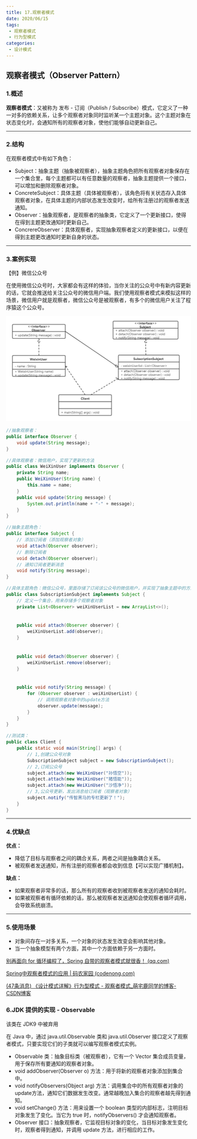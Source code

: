 ```yaml
---
title: 17.观察者模式
date: 2020/06/15
tags:
 - 观察者模式
 - 行为型模式
categories:
 - 设计模式
---
```


## **观察者模式（Observer Pattern）**

### **1.概述**

**观察者模式**：又被称为 发布 - 订阅（Publish / Subscribe）模式，它定义了一种一对多的依赖关系，让多个观察者对象同时监听某一个主题对象。这个主题对象在状态变化时，会通知所有的观察者对象，使他们能够自动更新自己。

------

### **2.结构**

在观察者模式中有如下角色：

- Subject：抽象主题（抽象被观察者），抽象主题角色把所有观察者对象保存在一个集合里，每个主题都可以有任意数量的观察者，抽象主题提供一个接口，可以增加和删除观察者对象。
- ConcreteSubject：具体主题（具体被观察者），该角色将有关状态存入具体观察者对象，在具体主题的内部状态发生改变时，给所有注册过的观察者发送通知。
- Observer：抽象观察者，是观察者的抽象类，它定义了一个更新接口，使得在得到主题更改通知时更新自己。
- ConcrereObserver：具体观察者，实现抽象观察者定义的更新接口，以便在得到主题更改通知时更新自身的状态。

------

### **3.案例实现**

【例】微信公众号

在使用微信公众号时，大家都会有这样的体验，当你关注的公众号中有新内容更新的话，它就会推送给关注公众号的微信用户端。我们使用观察者模式来模拟这样的场景，微信用户就是观察者，微信公众号是被观察者，有多个的微信用户关注了程序猿这个公众号。

![1695308066456](./assets/1695308066456.png)

```java
//抽象观察者：
public interface Observer {
    void update(String message);
}

```

```java
//具体观察者：微信用户，实现了更新的方法
public class WeiXinUser implements Observer {
    private String name;
    public WeiXinUser(String name) {
        this.name = name;
    }
    public void update(String message) {
        System.out.println(name + "-" + message);
    }
}

```

```java
//抽象主题角色：
public interface Subject {
    // 添加订阅者（添加观察者对象）
    void attach(Observer observer);
    // 删除订阅者
    void detach(Observer observer);
    // 通知订阅者更新消息
    void notify(String message);
}

```

```java
//具体主题角色：微信公众号，里面存储了订阅该公众号的微信用户，并实现了抽象主题中的方法
public class SubscriptionSubject implements Subject {
    // 定义一个集合，用来存储多个观察者对象
    private List<Observer> weiXinUserList = new ArrayList<>();


    public void attach(Observer observer) {
        weiXinUserList.add(observer);
    }


    public void detach(Observer observer) {
        weiXinUserList.remove(observer);
    }


    public void notify(String message) {
        for (Observer observer : weiXinUserList) {
            // 调用观察者对象中的update方法
            observer.update(message);
        }
    }
}
```

```java
//测试类：
public class Client {
    public static void main(String[] args) {
        // 1,创建公众号对象
        SubscriptionSubject subject = new SubscriptionSubject();
        // 2,订阅公众号
        subject.attach(new WeiXinUser("孙悟空"));
        subject.attach(new WeiXinUser("猪悟能"));
        subject.attach(new WeiXinUser("沙悟净"));
        // 3,公众号更新，发出消息给订阅者（观察者对象）
        subject.notify("传智黑马的专栏更新了！");
    }
}


```

------

### **4.优缺点**

**优点：**

- 降低了目标与观察者之间的耦合关系，两者之间是抽象耦合关系。
- 被观察者发送通知，所有注册的观察者都会收到信息【可以实现广播机制】。

**缺点：**

- 如果观察者非常多的话，那么所有的观察者收到被观察者发送的通知会耗时。
- 如果被观察者有循环依赖的话，那么被观察者发送通知会使观察者循环调用，会导致系统崩溃。

------

### **5.使用场景**

- 对象间存在一对多关系，一个对象的状态发生改变会影响其他对象。
- 当一个抽象模型有两个方面，其中一个方面依赖于另一方面时。

[别再面向 for 循环编程了，Spring 自带的观察者模式就很香！ (qq.com)](https://mp.weixin.qq.com/s/HrNEI3WcUKVcgbM3CaJmSg)

[Spring中观察者模式的应用 | 码农家园 (codenong.com)](https://www.codenong.com/cs105556324/)

[(47条消息) 《设计模式详解》行为型模式 - 观察者模式_萌宅鹿同学的博客-CSDN博客](https://luzhenyu.blog.csdn.net/article/details/122659050)



### **6.JDK 提供的实现 - Observable**

该类在 JDK9 中被弃用



在 Java 中，通过 java.util.Observable 类和 java.util.Observer 接口定义了观察者模式，只要实现它们的子类就可以编写观察者模式实例。

- Observable 类：抽象目标类（被观察者），它有一个 Vector 集合成员变量，用于保存所有要通知的观察者对象。
- void addObserver(Observer o) 方法：用于将新的观察者对象添加到集合中。
- void notifyObservers(Object arg) 方法：调用集合中的所有观察者对象的 update方法，通知它们数据发生改变。通常越晚加入集合的观察者越先得到通知。
- void setChange() 方法：用来设置一个 boolean 类型的内部标志，注明目标对象发生了变化。当它为 true 时，notifyObservers() 才会通知观察者。
- Observer 接口：抽象观察者，它监视目标对象的变化，当目标对象发生变化时，观察者得到通知，并调用 update 方法，进行相应的工作。










